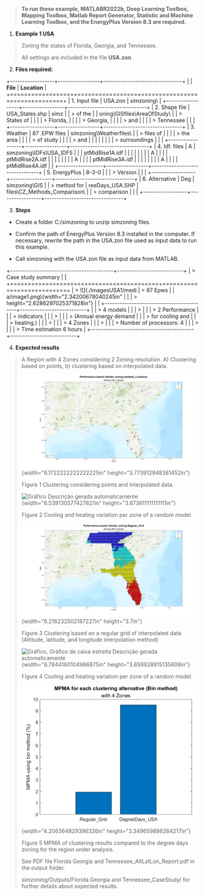 > **To run these example, MATLABR2022b, Deep Learning Toolbox, Mapping
> Toolbox, Matlab Report Generator, Statistic and Machine Learning
> Toolbox, and the EnergyPlus Version 8.3 are required.**

1.  **Example 1 USA**

> Zoning the states of Florida, Georgia, and Tennessee.
>
> All settings are included in the file **USA.zon**.

2.  **Files required:**

+------------------+-----------------+--------------------------------+
|                  | **File**        | **Location**                   |
+==================+=================+================================+
| 1.  Input file   | USA.zon         | simzoning\\                    |
+------------------+-----------------+--------------------------------+
| 2.  Shape file   | USA_States.shp  | simz                           |
|     > of the     |                 | oning\\GISfiles\\AreaOfStudy\\ |
|     > States of  |                 |                                |
|     > Florida,   |                 |                                |
|     > Georgia,   |                 |                                |
|     > and        |                 |                                |
|     > Tennessee  |                 |                                |
+------------------+-----------------+--------------------------------+
| 3.  Weather      | 87 .EPW files   | simzoning\\Weatherfiles\\      |
|     > files of   |                 |                                |
|     > the area   |                 |                                |
|     > of study   |                 |                                |
|     > and        |                 |                                |
|                  |                 |                                |
|   > surroundings |                 |                                |
+------------------+-----------------+--------------------------------+
| 4.  Idf. files   | A               | simzoning\\IDFs\\USA_IDFS      |
|                  | ptMidRise1A.idf |                                |
|                  |                 |                                |
|                  | A               |                                |
|                  | ptMidRise2A.idf |                                |
|                  |                 |                                |
|                  | A               |                                |
|                  | ptMidRise3A.idf |                                |
|                  |                 |                                |
|                  | A               |                                |
|                  | ptMidRise4A.idf |                                |
+------------------+-----------------+--------------------------------+
| 5.  EnergyPlus   | 8-3-0           |                                |
|     > Version    |                 |                                |
+------------------+-----------------+--------------------------------+
| 6.  Alternative  | Deg             | simzoning\\GIS                 |
|     > method for | reeDays_USA.SHP | files\\CZ_Methods_Comparison\\ |
|     > comparison |                 |                                |
+------------------+-----------------+--------------------------------+

3.  **Steps**

-   Create a folder C:/simzoning to unzip simzoning files.

-   Confirm the path of EnergyPlus Version 8.3 installed in the
    computer. If necessary, rewrite the path in the USA.zon file used as
    input data to run this example.

-   Call simzoning with the USA.zon file as input data from MATLAB.

+------------------------------------------+---------------------------+
| > Case study summary                     |                           |
+==========================================+===========================+
| > ![](./imagesUSA1/medi                  | > 87 Epws                 |
| a/image1.png){width="2.34200678040245in" |                           |
| > height="2.6286297025371828in"}         |                           |
+------------------------------------------+---------------------------+
|                                          | > 4 models                |
|                                          | >                         |
|                                          | > 2 Performance           |
|                                          | > indicators              |
|                                          | >                         |
|                                          | > (Annual energy demand   |
|                                          | > for cooling and         |
|                                          | > heating.)               |
|                                          | >                         |
|                                          | > 4 Zones                 |
|                                          | >                         |
|                                          | > Number of processors: 4 |
|                                          | >                         |
|                                          | > Time estimation 6 hours |
+------------------------------------------+---------------------------+

4.  **Expected results**

> A Region with 4 Zones considering 2 Zoning resolution. A) Clustering
> based on points, b) clustering based on interpolated data.
>
> ![](./imagesUSA1/media/image2.png){width="6.1722222222222225in"
> height="3.773912948381452in"}
>
> Figure 1 Clustering considering points and interpolated data.
>
> ![Gráfico Descrição gerada
> automaticamente](./imagesUSA1/media/image3.png){width="6.539130577427821in"
> height="3.673611111111111in"}
>
> Figure 2 Cooling and heating variation per zone of a random model
>
> ![](./imagesUSA1/media/image4.png){width="6.216232502187227in"
> height="3.7in"}
>
> Figure 3 Clustering based on a regular grid of interpolated data
> (Altitude, latitude, and longitude interpolation method)
>
> ![Gráfico, Gráfico de caixa estreita Descrição gerada
> automaticamente](./imagesUSA1/media/image5.png){width="6.7844160104986875in"
> height="3.659928915135608in"}
>
> Figure 4 Cooling and heating variation per zone of a random model
>
> ![](./imagesUSA1/media/image6.png){width="4.206364829396326in"
> height="3.349659886264217in"}
>
> Figure 5 MPMA of clustering results compared to the degree days zoning
> for the region under analysis.
>
> See PDF file Florida Georgia and Tennessee_AltLatLon_Report.pdf in the
> output folder.
>
> simzoning/Outputs/Florida Georgia and Tennessee_CaseStudy/ for further
> details about expected results.

